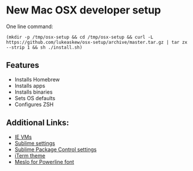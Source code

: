# New Mac OSX developer setup

One line command:

```
(mkdir -p /tmp/osx-setup && cd /tmp/osx-setup && curl -L https://github.com/lukeaskew/osx-setup/archive/master.tar.gz | tar zx --strip 1 && sh ./install.sh)
```

## Features

- Installs Homebrew
- Installs apps
- Installs binaries
- Sets OS defaults
- Configures ZSH

## Additional Links:

- [IE VMs](https://github.com/xdissent/ievms)
- [Sublime settings](https://gist.github.com/LukeAskew/8042177)
- [Sublime Package Control settings](https://gist.github.com/LukeAskew/86004ccaa09733236f18)
- [iTerm theme](https://gist.github.com/LukeAskew/7791943)
- [Meslo for Powerline font](https://github.com/powerline/fonts/tree/master/Meslo)
